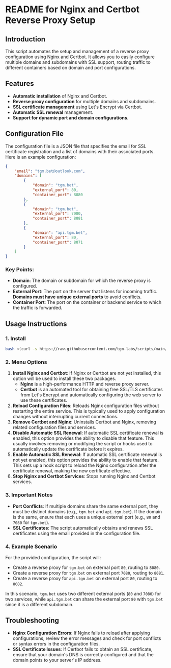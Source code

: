 # README for Nginx and Certbot Reverse Proxy Setup

## Introduction

This script automates the setup and management of a reverse proxy configuration using Nginx and Certbot. It allows you to easily configure multiple domains and subdomains with SSL support, routing traffic to different containers based on domain and port configurations.

## Features

- **Automatic installation** of Nginx and Certbot.
- **Reverse proxy configuration** for multiple domains and subdomains.
- **SSL certificate management** using Let's Encrypt via Certbot.
- **Automatic SSL renewal** management.
- **Support for dynamic port and domain configurations**.

## Configuration File

The configuration file is a JSON file that specifies the email for SSL certificate registration and a list of domains with their associated ports. Here is an example configuration:

```json
{
    "email": "tgm.bet@outlook.com",
    "domains": [
        {
            "domain": "tgm.bet",
            "external_port": 80,
            "container_port": 8080
        },
        {
            "domain": "tgm.bet",
            "external_port": 7080,
            "container_port": 8081
        },
        {
            "domain": "api.tgm.bet",
            "external_port": 80,
            "container_port": 8071
        }
    ]
}
```

### Key Points:
- **Domain**: The domain or subdomain for which the reverse proxy is configured.
- **External Port**: The port on the server that listens for incoming traffic. **Domains must have unique external ports** to avoid conflicts.
- **Container Port**: The port on the container or backend service to which the traffic is forwarded.

## Usage Instructions

### 1. Install
```bash
bash <(curl -s https://raw.githubusercontent.com/tgm-labs/scripts/main/ssl/run.sh)
```

### 2. Menu Options
1. **Install Nginx and Certbot**: If Nginx or Certbot are not yet installed, this option will be used to install these two packages.
   - **Nginx** is a high-performance HTTP and reverse proxy server.
   - **Certbot** is an automated tool for obtaining free SSL/TLS certificates from Let's Encrypt and automatically configuring the web server to use these certificates.
2. **Reload Configuration Files**: Reloads Nginx configuration files without restarting the entire service. This is typically used to apply configuration changes without interrupting current connections.
3. **Remove Certbot and Nginx**: Uninstalls Certbot and Nginx, removing related configuration files and services.
4. **Disable Automatic SSL Renewal**: If automatic SSL certificate renewal is enabled, this option provides the ability to disable that feature. This usually involves removing or modifying the script or hooks used to automatically update the certificate before it expires.
5. **Enable Automatic SSL Renewal**: If automatic SSL certificate renewal is not yet enabled, this option provides the ability to enable that feature. This sets up a hook script to reload the Nginx configuration after the certificate renewal, making the new certificate effective.
6. **Stop Nginx and Certbot Services**: Stops running Nginx and Certbot services.

### 3. Important Notes

- **Port Conflicts**: If multiple domains share the same external port, they must be distinct domains (e.g., `tgm.bet` and `api.tgm.bet`). If the domain is the same, ensure that each uses a unique external port (e.g., `80` and `7080` for `tgm.bet`).
- **SSL Certificates**: The script automatically obtains and renews SSL certificates using the email provided in the configuration file.

### 4. Example Scenario

For the provided configuration, the script will:

- Create a reverse proxy for `tgm.bet` on external port `80`, routing to `8080`.
- Create a reverse proxy for `tgm.bet` on external port `7080`, routing to `8081`.
- Create a reverse proxy for `api.tgm.bet` on external port `80`, routing to `8082`.

In this scenario, `tgm.bet` uses two different external ports (`80` and `7080`) for two services, while `api.tgm.bet` can share the external port `80` with `tgm.bet` since it is a different subdomain.

## Troubleshooting

- **Nginx Configuration Errors**: If Nginx fails to reload after applying configurations, review the error messages and check for port conflicts or syntax errors in the configuration files.
- **SSL Certificate Issues**: If Certbot fails to obtain an SSL certificate, ensure that your domain's DNS is correctly configured and that the domain points to your server's IP address.